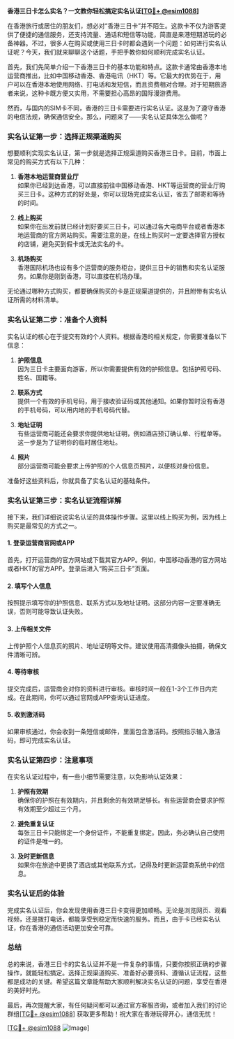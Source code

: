 **香港三日卡怎么实名？一文教你轻松搞定实名认证[[TG💪+ @esim1088](https://t.me/s/esim1088)]**

在香港旅行或居住的朋友们，想必对“香港三日卡”并不陌生。这款卡不仅为游客提供了便捷的通信服务，还支持流量、通话和短信等功能，简直是来港短期游玩的必备神器。不过，很多人在购买或使用三日卡时都会遇到一个问题：如何进行实名认证呢？今天，我们就来聊聊这个话题，手把手教你如何顺利完成实名认证。

首先，我们先简单介绍一下香港三日卡的基本功能和特点。这款卡通常由香港本地运营商推出，比如中国移动香港、香港电讯（HKT）等。它最大的优势在于，用户可以在香港本地使用网络、打电话和发短信，而且资费相对合理。对于短期旅游者来说，这种卡既方便又实用，不需要担心高昂的国际漫游费用。

然而，与国内的SIM卡不同，香港的三日卡需要进行实名认证。这是为了遵守香港的电信法规，确保通信安全。那么，问题来了——实名认证具体怎么做呢？

### 实名认证第一步：选择正规渠道购买

想要顺利实现实名认证，第一步就是选择正规渠道购买香港三日卡。目前，市面上常见的购买方式有以下几种：

1. **香港本地运营商营业厅**  
   如果你已经到达香港，可以直接前往中国移动香港、HKT等运营商的营业厅购买三日卡。这种方式的好处是，你可以现场完成实名认证，省去了邮寄和等待的时间。

2. **线上购买**  
   如果你在出发前就已经计划好要买三日卡，可以通过各大电商平台或者香港本地运营商的官方网站购买。需要注意的是，在线上购买时一定要选择官方授权的店铺，避免买到假卡或无法实名的卡。

3. **机场购买**  
   香港国际机场也设有多个运营商的服务柜台，提供三日卡的销售和实名认证服务。如果你是刚到香港，可以直接在机场办理。

无论通过哪种方式购买，都要确保购买的卡是正规渠道提供的，并且附带有实名认证所需的材料清单。

### 实名认证第二步：准备个人资料

实名认证的核心在于提交有效的个人资料。根据香港的相关规定，你需要准备以下信息：

1. **护照信息**  
   因为三日卡主要面向游客，所以你需要提供有效的护照信息。包括护照号码、姓名、国籍等。

2. **联系方式**  
   提供一个有效的手机号码，用于接收验证码或其他通知。如果你暂时没有香港的手机号码，可以用内地的手机号码代替。

3. **地址证明**  
   有些运营商可能还会要求你提供地址证明，例如酒店预订确认单、行程单等。这一步是为了证明你的临时居住地址。

4. **照片**  
   部分运营商可能会要求上传护照的个人信息页照片，以便核对身份信息。

准备好这些资料后，你就具备了实名认证的基础条件。

### 实名认证第三步：实名认证流程详解

接下来，我们详细说说实名认证的具体操作步骤。这里以线上购买为例，因为线上购买是最常见的方式之一。

#### 1. 登录运营商官网或APP
首先，打开运营商的官方网站或下载其官方APP。例如，中国移动香港的官方网站或者HKT的官方APP。登录后进入“购买三日卡”页面。

#### 2. 填写个人信息
按照提示填写你的护照信息、联系方式以及地址证明。这部分内容一定要准确无误，否则可能导致认证失败。

#### 3. 上传相关文件
上传护照个人信息页的照片、地址证明等文件。建议使用高清摄像头拍摄，确保文件清晰可辨。

#### 4. 等待审核
提交完成后，运营商会对你的资料进行审核。审核时间一般在1-3个工作日内完成。在此期间，你可以通过官网或APP查询认证进度。

#### 5. 收到激活码
如果审核通过，你会收到一条短信或邮件，里面包含激活码。按照指示输入激活码，即可完成实名认证。

### 实名认证第四步：注意事项

在实名认证过程中，有一些小细节需要注意，以免影响认证效果：

1. **护照有效期**  
   确保你的护照在有效期内，并且剩余的有效期足够长。有些运营商会要求护照有效期至少超过三个月。

2. **避免重复认证**  
   每张三日卡只能绑定一个身份证件，不能重复绑定。因此，务必确认自己使用的证件是唯一的。

3. **及时更新信息**  
   如果你在旅途中更换了酒店或其他联系方式，记得及时更新运营商系统中的信息。

### 实名认证后的体验

完成实名认证后，你会发现使用香港三日卡变得更加顺畅。无论是浏览网页、观看视频，还是拨打电话，都能享受到稳定而快速的服务。而且，由于卡已经实名认证，你在香港的通信活动更加安全可靠。

### 总结

总的来说，香港三日卡的实名认证并不是一件复杂的事情，只要你按照正确的步骤操作，就能轻松搞定。选择正规渠道购买、准备好必要资料、遵循认证流程，这些都是成功的关键。希望这篇文章能帮助大家顺利解决实名认证的问题，享受在香港的美好时光。

最后，再次提醒大家，有任何疑问都可以通过官方客服咨询，或者加入我们的讨论群组[[TG💪+ @esim1088](https://t.me/s/esim1088)] 获取更多帮助！祝大家在香港玩得开心，通信无忧！

[[TG💪+ @esim1088](https://t.me/s/esim1088) ![Image](https://i.postimg.cc/4NQfJmqS/Snipaste-2025-05-13-00-14-12.png)]